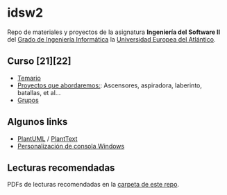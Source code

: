 # idsw2
Repo de materiales y proyectos de la asignatura **Ingeniería del Software II** del [Grado de Ingeniería Informática](https://www.uneatlantico.es/escuela-politecnica-superior/estudios-grado-oficial-en-ingenieria-informatica) la [Universidad Europea del Atlántico](https://www.uneatlantico.es). 

## Curso [21][22]
* [Temario](docs/temario.md)
* [Proyectos que abordaremos:](docs/proyectos.md): Ascensores, aspiradora, laberinto, batallas, et al...
* [Grupos](docs/grupos.md)

## Algunos links
* [PlantUML](http://www.plantuml.com) / [PlantText](http://www.planttext.com)
* [Personalización de consola Windows](https://www.hanselman.com/blog/my-ultimate-powershell-prompt-with-oh-my-posh-and-the-windows-terminal)
## Lecturas recomendadas
PDFs de lecturas recomendadas en la [carpeta de este repo](./lecturas/).